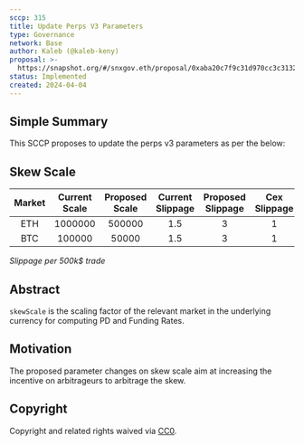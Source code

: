 ```yaml
---
sccp: 315
title: Update Perps V3 Parameters
type: Governance
network: Base
author: Kaleb (@kaleb-keny)
proposal: >-
  https://snapshot.org/#/snxgov.eth/proposal/0xaba20c7f9c31d970cc3c313231368b62f27178c29a41b13f75c8f5c811659e7f
status: Implemented
created: 2024-04-04
---
```


<!--You can leave these HTML comments in your merged SCCP and delete the visible duplicate text guides, they will not appear and may be helpful to refer to if you edit it again. This is the suggested template for new SCCPs. Note that an SCCP number will be assigned by an editor. When opening a pull request to submit your SCCP, please use an abbreviated title in the filename, `sccp-draft_title_abbrev.md`. The title should be 44 characters or less.-->

## Simple Summary

<!--"If you can't explain it simply, you don't understand it well enough." Provide a simplified and layman-accessible explanation of the SCCP.-->

This SCCP proposes to update the perps v3 parameters as per the below:

## Skew Scale

| **Market** | **Current Scale** | **Proposed Scale** | **Current Slippage** | **Proposed Slippage** | **Cex Slippage** |
|:----------:|:-----------------:|:------------------:|:--------------------:|:---------------------:|:----------------:|
|     ETH    |      1000000      |       500000       |          1.5         |           3           |         1        |
|     BTC    |       100000      |        50000       |          1.5         |           3           |         1        |

*Slippage per 500k$ trade*

## Abstract

<!--A short (~200 word) description of the variable change proposed.-->

`skewScale` is the scaling factor of the relevant market in the underlying currency for computing PD and Funding Rates.

## Motivation

<!--The motivation is critical for SCCPs that want to update variables within Synthetix. It should clearly explain why the existing variable is not incentive aligned. SCCP submissions without sufficient motivation may be rejected outright.-->

The proposed parameter changes on skew scale aim at increasing the incentive on arbitrageurs to arbitrage the skew.

## Copyright

Copyright and related rights waived via [CC0](https://creativecommons.org/publicdomain/zero/1.0/).